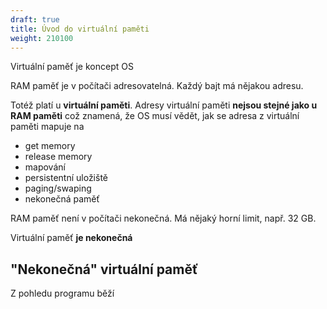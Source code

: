 ```yaml
---
draft: true
title: Úvod do virtuální paměti
weight: 210100
---
```


Virtuální paměť je koncept OS

RAM paměť je v počítači adresovatelná. Každý bajt má nějakou adresu.

Totéž platí u **virtuální paměti**. Adresy virtuální paměti **nejsou stejné jako u RAM paměti** což znamená, že OS musí vědět, jak se adresa z virtuální paměti mapuje na 



- get memory
- release memory
- mapování
- persistentní uložiště
- paging/swaping
- nekonečná paměť

RAM paměť není v počítači nekonečná. Má nějaký horní limit, např. 32 GB.

Virtuální paměť **je nekonečná**



## "Nekonečná" virtuální paměť

Z pohledu programu běží
